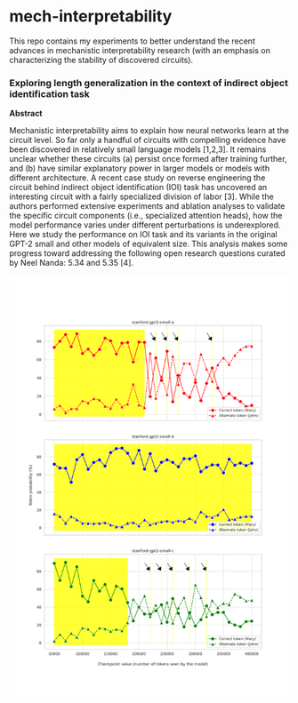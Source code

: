 # mech-interpretability

This repo contains my experiments to better understand the recent advances in mechanistic interpretability research (with an emphasis on characterizing the stability of discovered circuits).

### Exploring length generalization in the context of indirect object identification task

**Abstract**

Mechanistic interpretability aims to explain how neural networks learn at the circuit level. So far only a handful of circuits with compelling evidence have been discovered in relatively small language models [1,2,3]. It remains unclear whether these circuits (a) persist once formed after training further, and (b) have similar explanatory power in larger models or models with different architecture. A recent case study on reverse engineering the circuit behind indirect object identification (IOI) task has uncovered an interesting circuit with a fairly specialized division of labor [3]. While the authors performed extensive experiments and ablation analyses to validate the specific circuit components (i.e., specialized attention heads), how the model performance varies under different perturbations is underexplored. Here we study the performance on IOI task and its variants in the original GPT-2 small and other models of equivalent size. This analysis makes some progress toward addressing the following open research questions curated by Neel Nanda: 5.34 and 5.35 [4].

![Alt text](ioi-circuit/figures/figure_2.png)
